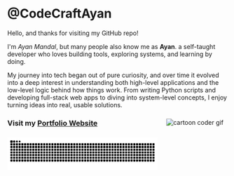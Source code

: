# @CodeCraftAyan 

Hello, and thanks for visiting my GitHub repo!

I'm *Ayan Mandal*, but many people also know me as **Ayan**. a self-taught developer who loves building tools, exploring systems, and learning by doing. 

My journey into tech began out of pure curiosity, and over time it evolved into a deep interest in understanding both high-level applications and the low-level logic behind how things work. From writing Python scripts and developing full-stack web apps to diving into system-level concepts, I enjoy turning ideas into real, usable solutions.

###

<img src="https://github.com/user-attachments/assets/138a7120-ab2a-4b4b-9cfc-6967a26b0e25" width="28%" alt="cartoon coder gif" align="right"/>

###

### Visit my **[Portfolio Website](https://codecraftayan.github.io/Ayan-Mandal/)**

###

<img src="https://raw.githubusercontent.com/CodeCraftAyan/CodeCraftAyan/output/snake.svg" alt="Snake animation" width="68%" align="left" />
